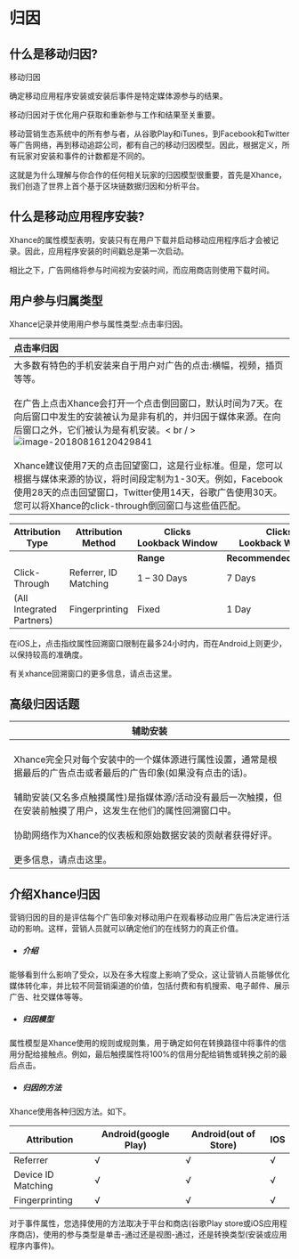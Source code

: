 # 归因

## 什么是移动归因?

移动归因

确定移动应用程序安装或安装后事件是特定媒体源参与的结果。

移动归因对于优化用户获取和重新参与工作和结果至关重要。

移动营销生态系统中的所有参与者，从谷歌Play和iTunes，到Facebook和Twitter等广告网络，再到移动追踪公司，都有自己的移动归因模型。因此，根据定义，所有玩家对安装和事件的计数都是不同的。

这就是为什么理解与你合作的任何相关玩家的归因模型很重要，首先是Xhance，我们创造了世界上首个基于区块链数据归因和分析平台。



## 什么是移动应用程序安装?

Xhance的属性模型表明，安装只有在用户下载并启动移动应用程序后才会被记录。因此，应用程序安装的时间戳总是第一次启动。

相比之下，广告网络将参与时间视为安装时间，而应用商店则使用下载时间。



## 用户参与归属类型

Xhance记录并使用用户参与属性类型:点击率归因。

| 点击率归因                                                   |
| :----------------------------------------------------------- |
| 大多数有特色的手机安装来自于用户对广告的点击:横幅，视频，插页等等。<br /><br />在广告上点击Xhance会打开一个点击倒回窗口，默认时间为7天。在向后窗口中发生的安装被认为是非有机的，并归因于媒体来源。在向后窗口之外，它们被认为是有机安装。< br / >![image-20180816120429841](/var/folders/mq/2ht86xtn1fx3qjtct1xlh90h0000gn/T/abnerworks.Typora/image-20180816120429841.png)<br /><br />Xhance建议使用7天的点击回望窗口，这是行业标准。但是，您可以根据与媒体来源的协议，将时间段定制为1-30天。例如，Facebook使用28天的点击回望窗口，Twitter使用14天，谷歌广告使用30天。您可以将Xhance的click-through倒回窗口与这些值匹配。<br /> |

| **Attribution Type**      | **Attribution Method** | **Clicks Lookback Window** | Clicks Lookback Window    |
| ------------------------- | ---------------------- | -------------------------- | ------------------------- |
|                           |                        | **Range**                  | **Recommended (default)** |
| Click-Through             | Referrer, ID Matching  | 1 – 30 Days                | 7 Days                    |
| (All Integrated Partners) | Fingerprinting         | Fixed                      | 1 Day                     |



在iOS上，点击指纹属性回溯窗口限制在最多24小时内，而在Android上则更少，以保持较高的准确度。

有关xhance回溯窗口的更多信息，请点击这里。



## 高级归因话题

| 辅助安装                                                     |
| ------------------------------------------------------------ |
| <br />Xhance完全只对每个安装中的一个媒体源进行属性设置，通常是根据最后的广告点击或者最后的广告印象(如果没有点击的话)。<br /><br />辅助安装(又名多点触摸属性)是指媒体源/活动没有最后一次触摸，但在安装前触摸了用户，这发生在他们的属性回溯窗口中。<br /><br />协助网络作为Xhance的仪表板和原始数据安装的贡献者获得好评。<br /><br />更多信息，请点击这里。 |

## 介绍Xhance归因 

营销归因的目的是评估每个广告印象对移动用户在观看移动应用广告后决定进行活动的影响。这样，营销人员就可以确定他们的在线努力的真正价值。

- ##### 介绍


能够看到什么影响了受众，以及在多大程度上影响了受众，这让营销人员能够优化媒体转化率，并比较不同营销渠道的价值，包括付费和有机搜索、电子邮件、展示广告、社交媒体等等。

- ##### 归因模型


属性模型是Xhance使用的规则或规则集，用于确定如何在转换路径中将事件的信用分配给接触点。例如，最后触摸属性将100%的信用分配给销售或转换之前的最后点击。

- ##### 归因的方法


Xhance使用各种归因方法。如下。

| Attribution        | Android(google Play) | Android(out of Store) | IOS  |
| ------------------ | -------------------- | --------------------- | ---- |
| Referrer           | √                    | √                     | √    |
| Device ID Matching | √                    | √                     | √    |
| Fingerprinting     | √                    | √                     | √    |

对于事件属性，您选择使用的方法取决于平台和商店(谷歌Play store或iOS应用程序商店)，使用的参与类型是单击-通过还是视图-通过，还是转换类型(安装或应用程序内事件)。